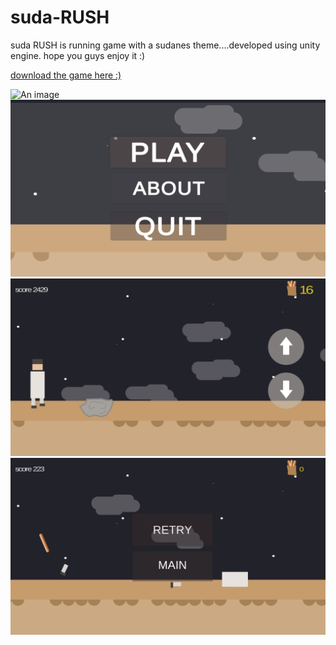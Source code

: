# suda-RUSH

 suda RUSH is running game with a sudanes theme....developed using unity engine.
 hope you guys enjoy it :)
 
 [download the game here :)](https://drive.google.com/open?id=1oUI3GWJix1iu65Z5yQOTELvJvD4Hz0n-)


 
 ![An image](game_post.png) <!-- .element height="50%" width="50%" -->
 ![An image](Screenshot1.png) <!-- .element height="50%" width="50%" -->
 ![An image](Screenshot2.png) <!-- .element height="50%" width="50%" -->
 ![An image](Screenshot3.png) <!-- .element height="50%" width="50%" -->
 

 


